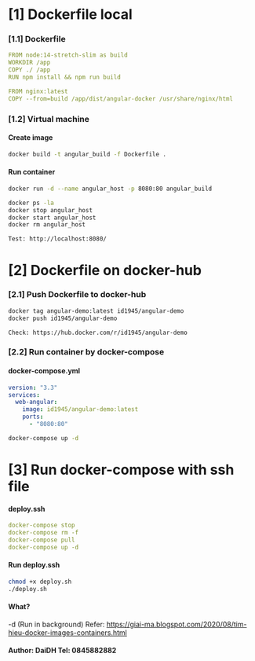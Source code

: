 # [1] Dockerfile local
### [1.1] Dockerfile
```yml
FROM node:14-stretch-slim as build
WORKDIR /app
COPY ./ /app
RUN npm install && npm run build

FROM nginx:latest
COPY --from=build /app/dist/angular-docker /usr/share/nginx/html
```
### [1.2] Virtual machine
#### Create image
```bash
docker build -t angular_build -f Dockerfile .
```
#### Run container
```bash
docker run -d --name angular_host -p 8080:80 angular_build
```
```bash
docker ps -la
docker stop angular_host
docker start angular_host
docker rm angular_host
```
```utl
Test: http://localhost:8080/
```
# [2] Dockerfile on docker-hub
### [2.1] Push Dockerfile to docker-hub
```bash
docker tag angular-demo:latest id1945/angular-demo
docker push id1945/angular-demo
```
```url
Check: https://hub.docker.com/r/id1945/angular-demo
```
### [2.2] Run container by docker-compose
#### docker-compose.yml
```yml
version: "3.3"
services:
  web-angular:
    image: id1945/angular-demo:latest
    ports:
      - "8080:80"
```
```bash
docker-compose up -d
```
# [3] Run docker-compose with ssh file
#### deploy.ssh
```yml
docker-compose stop
docker-compose rm -f
docker-compose pull
docker-compose up -d
```
#### Run deploy.ssh
```bash
chmod +x deploy.sh
./deploy.sh
```
#### What?
-d (Run in background)
Refer: https://giai-ma.blogspot.com/2020/08/tim-hieu-docker-images-containers.html 

#### Author: DaiDH Tel: 0845882882
